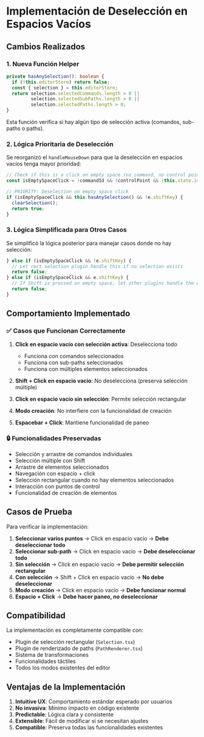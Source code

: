 # Implementación de Deselección en Espacios Vacíos

## Cambios Realizados

### 1. Nueva Función Helper
```typescript
private hasAnySelection(): boolean {
  if (!this.editorStore) return false;
  const { selection } = this.editorStore;
  return selection.selectedCommands.length > 0 || 
         selection.selectedSubPaths.length > 0 || 
         selection.selectedPaths.length > 0;
}
```

Esta función verifica si hay algún tipo de selección activa (comandos, sub-paths o paths).

### 2. Lógica Prioritaria de Deselección

Se reorganizó el `handleMouseDown` para que la deselección en espacios vacíos tenga mayor prioridad:

```typescript
// Check if this is a click on empty space (no command, no control point)
const isEmptySpaceClick = !commandId && !controlPoint && !this.state.isSpacePressed && e.button === 0;

// PRIORITY: Deselection on empty space click
if (isEmptySpaceClick && this.hasAnySelection() && !e.shiftKey) {
  clearSelection();
  return true;
}
```

### 3. Lógica Simplificada para Otros Casos

Se simplificó la lógica posterior para manejar casos donde no hay selección:

```typescript
} else if (isEmptySpaceClick && !e.shiftKey) {
  // Let rect selection plugin handle this if no selection exists
  return false;
} else if (isEmptySpaceClick && e.shiftKey) {
  // If Shift is pressed on empty space, let other plugins handle the event first
  return false;
}
```

## Comportamiento Implementado

### ✅ Casos que Funcionan Correctamente

1. **Click en espacio vacío con selección activa**: Deselecciona todo
   - Funciona con comandos seleccionados
   - Funciona con sub-paths seleccionados  
   - Funciona con múltiples elementos seleccionados

2. **Shift + Click en espacio vacío**: No deselecciona (preserva selección múltiple)

3. **Click en espacio vacío sin selección**: Permite selección rectangular

4. **Modo creación**: No interfiere con la funcionalidad de creación

5. **Espacebar + Click**: Mantiene funcionalidad de paneo

### 🔒 Funcionalidades Preservadas

- Selección y arrastre de comandos individuales
- Selección múltiple con Shift
- Arrastre de elementos seleccionados
- Navegación con espacio + click
- Selección rectangular cuando no hay elementos seleccionados
- Interacción con puntos de control
- Funcionalidad de creación de elementos

## Casos de Prueba

Para verificar la implementación:

1. **Seleccionar varios puntos** → Click en espacio vacío → **Debe deseleccionar todo**
2. **Seleccionar sub-path** → Click en espacio vacío → **Debe deseleccionar todo**
3. **Sin selección** → Click en espacio vacío → **Debe permitir selección rectangular**
4. **Con selección** → Shift + Click en espacio vacío → **No debe deseleccionar**
5. **Modo creación** → Click en espacio vacío → **Debe funcionar normal**
6. **Espacio + Click** → **Debe hacer paneo, no deseleccionar**

## Compatibilidad

La implementación es completamente compatible con:
- Plugin de selección rectangular (`Selection.tsx`)
- Plugin de renderizado de paths (`PathRenderer.tsx`)
- Sistema de transformaciones
- Funcionalidades táctiles
- Todos los modos existentes del editor

## Ventajas de la Implementación

1. **Intuitive UX**: Comportamiento estándar esperado por usuarios
2. **No invasiva**: Mínimo impacto en código existente
3. **Predictable**: Lógica clara y consistente
4. **Extensible**: Fácil de modificar si se necesitan ajustes
5. **Compatible**: Preserva todas las funcionalidades existentes
